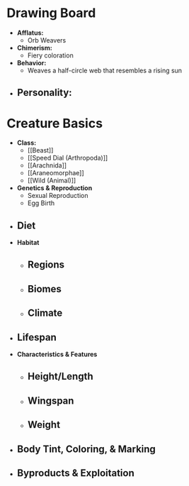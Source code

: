 # Drawing Board
- **Afflatus:**
	- Orb Weavers
- **Chimerism:**
	- Fiery coloration
- **Behavior:**
	- Weaves a half-circle web that resembles a rising sun
- **Personality:**
	- 
# Creature Basics
- **Class:**
	- [[Beast]]
	- [[Speed Dial (Arthropoda)]]
	- [[Arachnida]]
	- [[Araneomorphae]]
	- [[Wild (Animal)]]
- **Genetics & Reproduction**
	- Sexual Reproduction
	- Egg Birth
- **Diet**
	- 
- **Habitat**
	- Regions
		- 
	- Biomes
		- 
	- Climate
		- 
- **Lifespan**
	- 
- **Characteristics & Features**
	- Height/Length
		- 
	- Wingspan
		- 
	- Weight
		- 
- **Body Tint, Coloring, & Marking**
	- 
- **Byproducts & Exploitation**
	- 